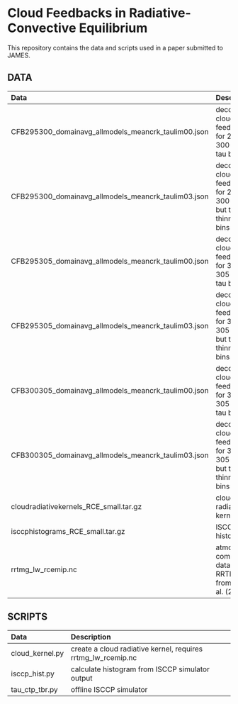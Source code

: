 # Cloud Feedbacks in Radiative-Convective Equilibrium

This repository contains the data and scripts used in a paper submitted to JAMES.

## DATA

| Data | Description |
|:-----|:------------|
|CFB295300_domainavg_allmodels_meancrk_taulim00.json|decomposed cloud feedbacks for 295 K to 300 K for all tau bins|
|CFB295300_domainavg_allmodels_meancrk_taulim03.json|decomposed cloud feedbacks for 295 K to 300 K for all but the thinnest tau bins|
|CFB295305_domainavg_allmodels_meancrk_taulim00.json|decomposed cloud feedbacks for 300 K to 305 K for all tau bins|
|CFB295305_domainavg_allmodels_meancrk_taulim03.json|decomposed cloud feedbacks for 300 K to 305 K for all but the thinnest tau bins|
|CFB300305_domainavg_allmodels_meancrk_taulim00.json|decomposed cloud feedbacks for 300 K to 305 K for all tau bins|
|CFB300305_domainavg_allmodels_meancrk_taulim03.json|decomposed cloud feedbacks for 300 K to 305 K for all but the thinnest tau bins|
|cloudradiativekernels_RCE_small.tar.gz|cloud radiative kernels
|isccphistograms_RCE_small.tar.gz|ISCCP histograms
|rrtmg_lw_rcemip.nc|atmospheric composition data used in RRTMG, from Wing et al. (2018)|

## SCRIPTS

| Data | Description |
|:-----|:------------|
|cloud_kernel.py|create a cloud radiative kernel, requires rrtmg_lw_rcemip.nc|
|isccp_hist.py|calculate histogram from ISCCP simulator output|
|tau_ctp_tbr.py|offline ISCCP simulator|
